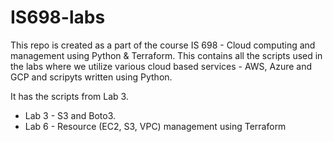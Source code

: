 # IS698-labs

This repo is created as a part of the course IS 698 - Cloud computing and management using Python & Terraform. This contains all the scripts used in the labs where we utilize various cloud based services - AWS, Azure and GCP and scripyts written using Python. 

It has the scripts from Lab 3. 
- Lab 3 - S3 and Boto3.
- Lab 6 - Resource (EC2, S3, VPC) management using Terraform
